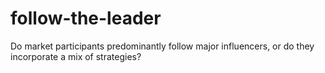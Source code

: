 # follow-the-leader
Do market participants predominantly follow major influencers, or do they incorporate a mix of strategies?
